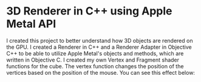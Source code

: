 <h1>3D Renderer in C++ using Apple Metal API</h1>

<p>I created this project to better understand how 3D objects are rendered on the GPU. I created a Renderer in C++ and a Renderer Adapter in Objective C++ to be able to utilize Apple Metal's objects and methods, which are written in Objective C. I created my own Vertex and Fragment shader functions for the cube. The vertex function changes the position of the vertices based on the position of the mouse. You can see this effect below: </p>

